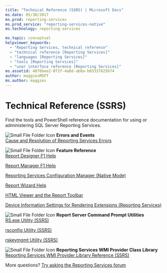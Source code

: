 ```yaml
---
title: "Technical Reference (SSRS) | Microsoft Docs"
ms.date: 05/30/2017
ms.prod: reporting-services
ms.prod_service: "reporting-services-native"
ms.technology: reporting-services

ms.topic: conceptual
helpviewer_keywords: 
  - "Reporting Services, technical reference"
  - "technical reference [Reporting Services]"
  - "languages [Reporting Services]"
  - "tools [Reporting Services]"
  - "user interface reference [Reporting Services]"
ms.assetid: 4876bee2-071f-4a8d-ab8a-b03337625b74
author: maggiesMSFT
ms.author: maggies
---
```


# Technical Reference (SSRS)

  Find the tools and PowerShell reference documentation for using or administering SQL Server Reporting Services.  
  
 ![Small File Folder Icon](https://docs.microsoft.com/analysis-services/analysis-services/media/filefolder-small.png "Small File Folder Icon") **Errors and Events**  
 [Cause and Resolution of Reporting Services Errors](../reporting-services/troubleshooting/cause-and-resolution-of-reporting-services-errors.md)  
  
 ![Small File Folder Icon](https://docs.microsoft.com/analysis-services/analysis-services/media/filefolder-small.png "Small File Folder Icon") **Feature Reference**  
 [Report Designer F1 Help](../reporting-services/tools/report-designer-f1-help.md)  
  
 [Report Manager F1 Help](https://msdn.microsoft.com/library/e0137273-85b8-45f0-83e5-38a50481768f)  
  
 [Reporting Services Configuration Manager &#40;Native Mode&#41;](../reporting-services/install-windows/reporting-services-configuration-manager-native-mode.md)  
  
 [Report Wizard Help](https://msdn.microsoft.com/library/68287bcf-f91a-429f-bb7c-48c029b041fa)  
  
 [HTML Viewer and the Report Toolbar](../reporting-services/html-viewer-and-the-report-toolbar.md)  
  
 [Device Information Settings for Rendering Extensions &#40;Reporting Services&#41;](../reporting-services/device-information-settings-for-rendering-extensions-reporting-services.md)  
  
 ![Small File Folder Icon](https://docs.microsoft.com/analysis-services/analysis-services/media/filefolder-small.png "Small File Folder Icon") **Report Server Command Prompt Utilities**  
 [RS.exe Utility &#40;SSRS&#41;](../reporting-services/tools/rs-exe-utility-ssrs.md)  
  
 [rsconfig Utility &#40;SSRS&#41;](../reporting-services/tools/rsconfig-utility-ssrs.md)  
  
 [rskeymgmt Utility &#40;SSRS&#41;](../reporting-services/tools/rskeymgmt-utility-ssrs.md)  
  
 ![Small File Folder Icon](https://docs.microsoft.com/analysis-services/analysis-services/media/filefolder-small.png "Small File Folder Icon") **Reporting Services WMI Provider Class Library**  
 [Reporting Services WMI Provider Library Reference &#40;SSRS&#41;](../reporting-services/wmi-provider-library-reference/reporting-services-wmi-provider-library-reference-ssrs.md)  

More questions? [Try asking the Reporting Services forum](https://go.microsoft.com/fwlink/?LinkId=620231)
